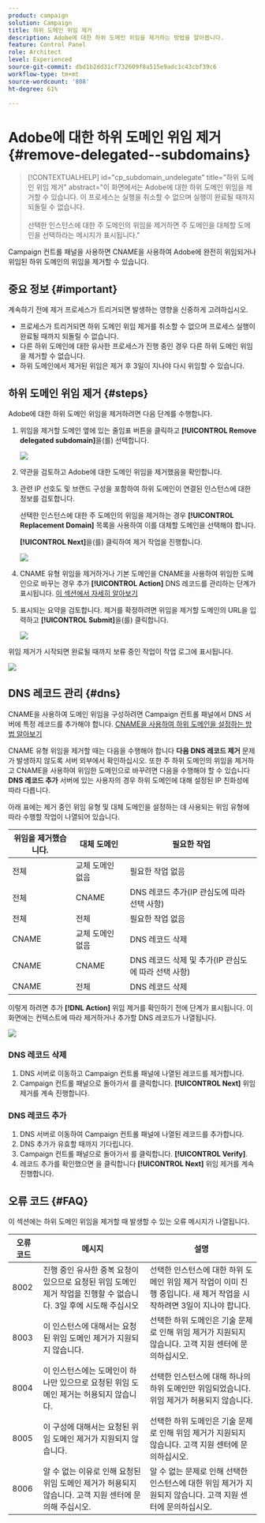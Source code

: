 ```yaml
---
product: campaign
solution: Campaign
title: 하위 도메인 위임 제거
description: Adobe에 대한 하위 도메인 위임을 제거하는 방법을 알아봅니다.
feature: Control Panel
role: Architect
level: Experienced
source-git-commit: dbd1b2dd31cf732609f8a515e9adc1c43cbf39c6
workflow-type: tm+mt
source-wordcount: '808'
ht-degree: 61%

---
```


# Adobe에 대한 하위 도메인 위임 제거 {#remove-delegated--subdomains}

>[!CONTEXTUALHELP]
>id="cp_subdomain_undelegate"
>title="하위 도메인 위임 제거"
>abstract="이 화면에서는 Adobe에 대한 하위 도메인 위임을 제거할 수 있습니다. 이 프로세스는 실행을 취소할 수 없으며 실행이 완료될 때까지 되돌릴 수 없습니다.<br><br>선택한 인스턴스에 대한 주 도메인의 위임을 제거하면 주 도메인을 대체할 도메인을 선택하라는 메시지가 표시됩니다."

Campaign 컨트롤 패널을 사용하면 CNAME을 사용하여 Adobe에 완전히 위임되거나 위임된 하위 도메인의 위임을 제거할 수 있습니다.

## 중요 정보 {#important}

계속하기 전에 제거 프로세스가 트리거되면 발생하는 영향을 신중하게 고려하십시오.

* 프로세스가 트리거되면 하위 도메인 위임 제거를 취소할 수 없으며 프로세스 실행이 완료될 때까지 되돌릴 수 없습니다.
* 다른 하위 도메인에 대한 유사한 프로세스가 진행 중인 경우 다른 하위 도메인 위임을 제거할 수 없습니다.
* 하위 도메인에서 제거된 위임은 제거 후 3일이 지나야 다시 위임할 수 있습니다.

## 하위 도메인 위임 제거 {#steps}

Adobe에 대한 하위 도메인 위임을 제거하려면 다음 단계를 수행합니다.

1. 위임을 제거할 도메인 옆에 있는 줄임표 버튼을 클릭하고 **[!UICONTROL Remove delegated subdomain]**&#x200B;을(를) 선택합니다.

   ![](assets/undelegate-subdomain.png)

1. 약관을 검토하고 Adobe에 대한 도메인 위임을 제거했음을 확인합니다.

1. 관련 IP 선호도 및 브랜드 구성을 포함하여 하위 도메인이 연결된 인스턴스에 대한 정보를 검토합니다.

   선택한 인스턴스에 대한 주 도메인의 위임을 제거하는 경우 **[!UICONTROL Replacement Domain]** 목록을 사용하여 이를 대체할 도메인을 선택해야 합니다.

    **[!UICONTROL Next]**&#x200B;을(를) 클릭하여 제거 작업을 진행합니다.

   ![](assets/undelegate-subdomain-details.png)

1. CNAME 유형 위임을 제거하거나 기본 도메인을 CNAME을 사용하여 위임한 도메인으로 바꾸는 경우 추가 **[!UICONTROL Action]** DNS 레코드를 관리하는 단계가 표시됩니다. [이 섹션에서 자세히 알아보기](#dns)

1. 표시되는 요약을 검토합니다. 제거를 확정하려면 위임을 제거할 도메인의 URL을 입력하고 **[!UICONTROL Submit]**&#x200B;을(를) 클릭합니다.

   ![](assets/undelegate-submit.png)

위임 제거가 시작되면 완료될 때까지 보류 중인 작업이 작업 로그에 표시됩니다.

![](assets/undelegate-job.png)

## DNS 레코드 관리 {#dns}

CNAME을 사용하여 도메인 위임을 구성하려면 Campaign 컨트롤 패널에서 DNS 서버에 특정 레코드를 추가해야 합니다. [CNAME을 사용하여 하위 도메인을 설정하는 방법 알아보기](setting-up-new-subdomain.md#use-cnames)

CNAME 유형 위임을 제거할 때는 다음을 수행해야 합니다 **다음 DNS 레코드 제거** 문제가 발생하지 않도록 서버 외부에서 확인하십시오. 또한 주 하위 도메인의 위임을 제거하고 CNAME을 사용하여 위임한 도메인으로 바꾸려면 다음을 수행해야 할 수 있습니다 **DNS 레코드 추가** 서버에 있는 사용자의 경우 하위 도메인에 대해 설정된 IP 친화성에 따라 다릅니다.

아래 표에는 제거 중인 위임 유형 및 대체 도메인을 설정하는 데 사용되는 위임 유형에 따라 수행할 작업이 나열되어 있습니다.

| 위임을 제거했습니다. | 대체 도메인 | 필요한 작업 |
|  ---  |  ---  |  ---  |
| 전체 | 교체 도메인 없음 | 필요한 작업 없음 |
| 전체 | CNAME | DNS 레코드 추가(IP 관심도에 따라 선택 사항) |
| 전체 | 전체 | 필요한 작업 없음 |
| CNAME | 교체 도메인 없음 | DNS 레코드 삭제 |
| CNAME | CNAME | DNS 레코드 삭제 및 추가(IP 관심도에 따라 선택 사항) |
| CNAME | 전체 | DNS 레코드 삭제 |

이렇게 하려면 추가 **[!DNL Action]** 위임 제거를 확인하기 전에 단계가 표시됩니다. 이 화면에는 컨텍스트에 따라 제거하거나 추가할 DNS 레코드가 나열됩니다.

![](assets/action-step.png)

### DNS 레코드 삭제

1. DNS 서버로 이동하고 Campaign 컨트롤 패널에 나열된 레코드를 제거합니다.
1. Campaign 컨트롤 패널으로 돌아가서 를 클릭합니다. **[!UICONTROL Next]** 위임 제거를 계속 진행합니다.

### DNS 레코드 추가

1. DNS 서버로 이동하여 Campaign 컨트롤 패널에 나열된 레코드를 추가합니다.
1. DNS 추가가 유효할 때까지 기다립니다.
1. Campaign 컨트롤 패널으로 돌아가서 를 클릭합니다. **[!UICONTROL Verify]**.
1. 레코드 추가를 확인했으면 을 클릭합니다 **[!UICONTROL Next]** 위임 제거를 계속 진행합니다.

## 오류 코드 {#FAQ}

이 섹션에는 하위 도메인 위임을 제거할 때 발생할 수 있는 오류 메시지가 나열됩니다.

| 오류 코드 | 메시지 | 설명 |
|  ---  |  ---  |  ---  |
| 8002 | 진행 중인 유사한 중복 요청이 있으므로 요청된 위임 도메인 제거 작업을 진행할 수 없습니다. 3일 후에 시도해 주십시오 | 선택한 인스턴스에 대한 하위 도메인 위임 제거 작업이 이미 진행 중입니다. 새 제거 작업을 시작하려면 3일이 지나야 합니다. |
| 8003 | 이 인스턴스에 대해서는 요청된 위임 도메인 제거가 지원되지 않습니다. | 선택한 하위 도메인은 기술 문제로 인해 위임 제거가 지원되지 않습니다. 고객 지원 센터에 문의하십시오. |
| 8004 | 이 인스턴스에는 도메인이 하나만 있으므로 요청된 위임 도메인 제거는 허용되지 않습니다. | 선택한 인스턴스에 대해 하나의 하위 도메인만 위임되었습니다. 위임 제거가 허용되지 않습니다. |
| 8005 | 이 구성에 대해서는 요청된 위임 도메인 제거가 지원되지 않습니다. | 선택한 하위 도메인은 기술 문제로 인해 위임 제거가 지원되지 않습니다. 고객 지원 센터에 문의하십시오. |
| 8006 | 알 수 없는 이유로 인해 요청된 위임 도메인 제거가 허용되지 않습니다. 고객 지원 센터에 문의해 주십시오. | 알 수 없는 문제로 인해 선택한 인스턴스에 대한 위임 제거가 지원되지 않습니다. 고객 지원 센터에 문의하십시오. |
